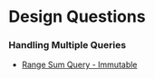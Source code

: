 # Design Questions

### Handling Multiple Queries

* [Range Sum Query - Immutable](range-sum-query-immutable.md)

